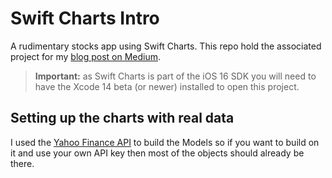 # Swift Charts Intro
A rudimentary stocks app using Swift Charts. This repo hold the associated project for my [blog post on Medium](https://medium.com/@tommy_holmes_/swift-charts-101-building-a-detail-rich-interactive-chart-b517c9cd653).

> **Important:** as Swift Charts is part of the iOS 16 SDK you will need to have the Xcode 14 beta (or newer) installed to open this project. 

## Setting up the charts with real data
I used the [Yahoo Finance API](https://rapidapi.com/apidojo/api/yh-finance/) to build the 
Models so if you want to build on it and use your own API key then most of the objects should already be there. 
